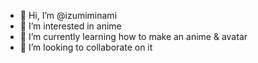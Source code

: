 - 👋 Hi, I’m @izumiminami
- 👀 I’m interested in anime
- 🌱 I’m currently learning how to make an anime & avatar
- 💞️ I’m looking to collaborate on it
